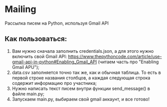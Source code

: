 # Mailing
Рассылка писем на Python, используя Gmail API


## Как пользоваться:
1) Вам нужно сначала заполнить credentials.json, а для этого нужно включить свой Gmail API: https://www.thepythoncode.com/article/use-gmail-api-in-python#Enabling_Gmail_API (читаем часть про "Enabling Gmail APU");
2) data.csv заполняется точно так же, как и обычная таблица. То есть в первой строке названия столбцов, а каждая следующая строка содержит информацию про участника;
3) Нужно написать текст писем внутри функции send_message() в файле main.py;
4) Запускаем main.py, выбираем свой gmail аккаунт, и все готово!
